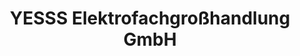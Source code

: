 ---
title: "YESSS Elektrofachgroßhandlung GmbH"
url: /dueren/yesss-elektrofachgrosshandlung-gmbh/
shop: Elektrisch
---